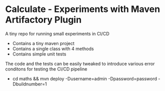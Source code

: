 # Calculate - Experiments with Maven Artifactory Plugin
A tiny repo for running small experiments in CI/CD

- Contains a tiny maven project
- Contains a single class with 4 methods
- Contains simple unit tests

The code and the tests can be easily tweaked to introduce various error conditons for testing the CI/CD pipeline

- cd maths && mvn deploy -Dusername=admin -Dpassword=password -Dbuildnumber=1 

